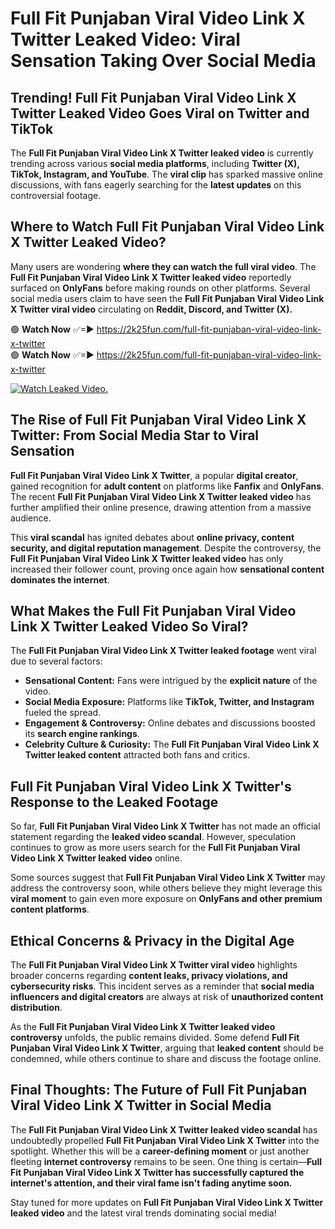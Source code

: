 # Full Fit Punjaban Viral Video Link X Twitter Leaked Video: Viral Sensation Taking Over Social Media

## **Trending! Full Fit Punjaban Viral Video Link X Twitter Leaked Video Goes Viral on Twitter and TikTok**
The **Full Fit Punjaban Viral Video Link X Twitter leaked video** is currently trending across various **social media platforms**, including **Twitter (X), TikTok, Instagram, and YouTube**. The **viral clip** has sparked massive online discussions, with fans eagerly searching for the **latest updates** on this controversial footage.

## **Where to Watch Full Fit Punjaban Viral Video Link X Twitter Leaked Video?**
Many users are wondering **where they can watch the full viral video**. The **Full Fit Punjaban Viral Video Link X Twitter leaked video** reportedly surfaced on **OnlyFans** before making rounds on other platforms. Several social media users claim to have seen the **Full Fit Punjaban Viral Video Link X Twitter viral video** circulating on **Reddit, Discord, and Twitter (X).**

🟢 **Watch Now** ✅=► https://2k25fun.com/full-fit-punjaban-viral-video-link-x-twitter  
🟢 **Watch Now** ✅=► https://2k25fun.com/full-fit-punjaban-viral-video-link-x-twitter  

[![Watch Leaked Video.](https://miro.medium.com/v2/resize:fit:828/format:webp/1*cilzJN44JGOrTw9NJCrNHA.gif "Watch Leaked Video")](https://2k25fun.com/full-fit-punjaban-viral-video-link-x-twitter)

## **The Rise of Full Fit Punjaban Viral Video Link X Twitter: From Social Media Star to Viral Sensation**
**Full Fit Punjaban Viral Video Link X Twitter**, a popular **digital creator**, gained recognition for **adult content** on platforms like **Fanfix** and **OnlyFans**. The recent **Full Fit Punjaban Viral Video Link X Twitter leaked video** has further amplified their online presence, drawing attention from a massive audience.

This **viral scandal** has ignited debates about **online privacy, content security, and digital reputation management**. Despite the controversy, the **Full Fit Punjaban Viral Video Link X Twitter leaked video** has only increased their follower count, proving once again how **sensational content dominates the internet**.

## **What Makes the Full Fit Punjaban Viral Video Link X Twitter Leaked Video So Viral?**
The **Full Fit Punjaban Viral Video Link X Twitter leaked footage** went viral due to several factors:
- **Sensational Content:** Fans were intrigued by the **explicit nature** of the video.
- **Social Media Exposure:** Platforms like **TikTok, Twitter, and Instagram** fueled the spread.
- **Engagement & Controversy:** Online debates and discussions boosted its **search engine rankings**.
- **Celebrity Culture & Curiosity:** The **Full Fit Punjaban Viral Video Link X Twitter leaked content** attracted both fans and critics.

## **Full Fit Punjaban Viral Video Link X Twitter's Response to the Leaked Footage**
So far, **Full Fit Punjaban Viral Video Link X Twitter** has not made an official statement regarding the **leaked video scandal**. However, speculation continues to grow as more users search for the **Full Fit Punjaban Viral Video Link X Twitter leaked video** online.

Some sources suggest that **Full Fit Punjaban Viral Video Link X Twitter** may address the controversy soon, while others believe they might leverage this **viral moment** to gain even more exposure on **OnlyFans and other premium content platforms**.

## **Ethical Concerns & Privacy in the Digital Age**
The **Full Fit Punjaban Viral Video Link X Twitter viral video** highlights broader concerns regarding **content leaks, privacy violations, and cybersecurity risks**. This incident serves as a reminder that **social media influencers and digital creators** are always at risk of **unauthorized content distribution**.

As the **Full Fit Punjaban Viral Video Link X Twitter leaked video controversy** unfolds, the public remains divided. Some defend **Full Fit Punjaban Viral Video Link X Twitter**, arguing that **leaked content** should be condemned, while others continue to share and discuss the footage online.

## **Final Thoughts: The Future of Full Fit Punjaban Viral Video Link X Twitter in Social Media**
The **Full Fit Punjaban Viral Video Link X Twitter leaked video scandal** has undoubtedly propelled **Full Fit Punjaban Viral Video Link X Twitter** into the spotlight. Whether this will be a **career-defining moment** or just another fleeting **internet controversy** remains to be seen. One thing is certain—**Full Fit Punjaban Viral Video Link X Twitter has successfully captured the internet's attention, and their viral fame isn't fading anytime soon.**

Stay tuned for more updates on **Full Fit Punjaban Viral Video Link X Twitter leaked video** and the latest viral trends dominating social media!